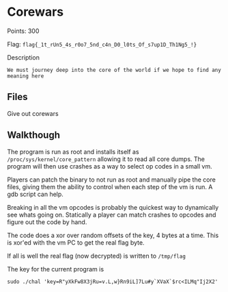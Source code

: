 # Corewars

Points: 300

Flag: `flag{_1t_rUn5_4s_r0o7_5nd_c4n_D0_l0ts_Of_s7up1D_Th1Ng5_!}`

Description

```
We must journey deep into the core of the world if we hope to find any meaning here
```

## Files

Give out corewars

## Walkthough

The program is run as root and installs itself as `/proc/sys/kernel/core_pattern` allowing it to
read all core dumps. The program will then use crashes as a way to select op codes in a small vm.

Players can patch the binary to not run as root and manually pipe the core files, giving them the ability
to control when each step of the vm is run. A gdb script can help.

Breaking in all the vm opcodes is probably the quickest way to dynamically see whats going on. Statically
a player can match crashes to opcodes and figure out the code by hand.

The code does a xor over random offsets of the key, 4 bytes at a time. This is xor'ed with the vm PC to
get the real flag byte.

If all is well the real flag (now decrypted) is written to `/tmp/flag`

The key for the current program is
```
sudo ./chal 'key=R"yXkFw8X3jRu=v.L,w}Rn9iL]7Lu#y`XVaX`$rc<ILMq"Ij2X2'
```

